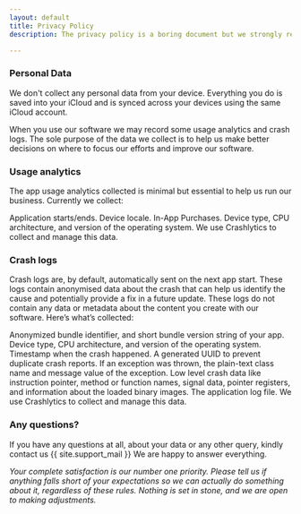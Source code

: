 ```yaml
---
layout: default
title: Privacy Policy
description: The privacy policy is a boring document but we strongly recommend you to read it thoroughly. It is really short.

---
```


### Personal Data
We don't collect any personal data from your device. Everything you do is saved into your iCloud and is synced across your devices using the same iCloud account.

When you use our software we may record some usage analytics and crash logs. The sole purpose of the data we collect is to help us make better decisions on where to focus our efforts and improve our software.

### Usage analytics
The app usage analytics collected is minimal but essential to help us run our business. Currently we collect:

Application starts/ends.
Device locale.
In-App Purchases.
Device type, CPU architecture, and version of the operating system.
We use Crashlytics to collect and manage this data.

### Crash logs
Crash logs are, by default, automatically sent on the next app start. These logs contain anonymised data about the crash that can help us identify the cause and potentially provide a fix in a future update. These logs do not contain any data or metadata about the content you create with our software. Here’s what’s collected:

Anonymized bundle identifier, and short bundle version string of your app.
Device type, CPU architecture, and version of the operating system.
Timestamp when the crash happened.
A generated UUID to prevent duplicate crash reports.
If an exception was thrown, the plain-text class name and message value of the exception.
Low level crash data like instruction pointer, method or function names, signal data, pointer registers, and information about the loaded binary images.
The application log file.
We use Crashlytics to collect and manage this data.

### Any questions?
If you have any questions at all, about your data or any other query, kindly contact us {{ site.support_mail }} We are happy to answer everything.

*Your complete satisfaction is our number one priority. Please tell us if anything falls short of your expectations so we can actually do something about it, regardless of these rules. Nothing is set in stone, and we are open to making adjustments.*

